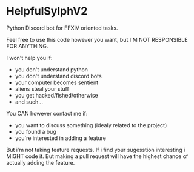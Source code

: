 # HelpfulSylphV2
Python Discord bot for FFXIV oriented tasks.

Feel free to use this code however you want, but I'M NOT RESPONSIBLE FOR ANYTHING. 

I won't help you if: 
 - you don't understand python
 - you don't understand discord bots
 - your computer becomes sentient
 - aliens steal your stuff
 - you get hacked/fished/otherwise
 - and such...

 You CAN however contact me if:
  - you want to discuss something (idealy related to the project)
  - you found a bug
  - you're interested in adding a feature

  But i'm not taking feature requests. If i find your sugesstion interesting i MIGHT code it. But making a pull request will have the highest chance of actually adding the feature.
